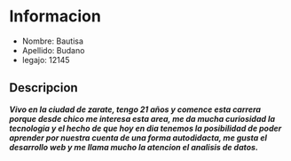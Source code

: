 # Informacion
- Nombre: Bautisa
- Apellido: Budano
- legajo: 12145

## Descripcion
 ***Vivo en la ciudad de zarate, tengo 21 años y comence esta carrera porque desde chico me interesa esta area, me da mucha curiosidad la tecnologia y el hecho de que hoy en dia tenemos la posibilidad de poder aprender por nuestra cuenta de una forma autodidacta, me gusta el desarrollo web y me llama mucho la atencion el analisis de datos.***
